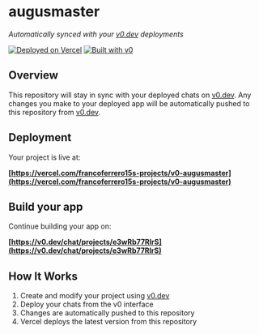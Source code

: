 # augusmaster

*Automatically synced with your [v0.dev](https://v0.dev) deployments*

[![Deployed on Vercel](https://img.shields.io/badge/Deployed%20on-Vercel-black?style=for-the-badge&logo=vercel)](https://vercel.com/francoferrero15s-projects/v0-augusmaster)
[![Built with v0](https://img.shields.io/badge/Built%20with-v0.dev-black?style=for-the-badge)](https://v0.dev/chat/projects/e3wRb77RlrS)

## Overview

This repository will stay in sync with your deployed chats on [v0.dev](https://v0.dev).
Any changes you make to your deployed app will be automatically pushed to this repository from [v0.dev](https://v0.dev).

## Deployment

Your project is live at:

**[https://vercel.com/francoferrero15s-projects/v0-augusmaster](https://vercel.com/francoferrero15s-projects/v0-augusmaster)**

## Build your app

Continue building your app on:

**[https://v0.dev/chat/projects/e3wRb77RlrS](https://v0.dev/chat/projects/e3wRb77RlrS)**

## How It Works

1. Create and modify your project using [v0.dev](https://v0.dev)
2. Deploy your chats from the v0 interface
3. Changes are automatically pushed to this repository
4. Vercel deploys the latest version from this repository